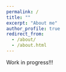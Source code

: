 ```yaml
---
permalink: /
title: ""
excerpt: "About me"
author_profile: true
redirect_from: 
  - /about/
  - /about.html
---
```


Work in progress!!!

